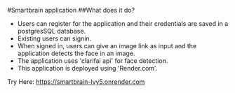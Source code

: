#Smartbrain application
##What does it do?
- Users can register for the application and their credentials are saved in a postgresSQL database.
- Existing users can signin.
- When signed in, users can give an image link as input and the application detects the face in an image.
- The application uses 'clarifai api' for face detection.
- This application is deployed using 'Render.com'.

Try Here:
https://smartbrain-lvy5.onrender.com
